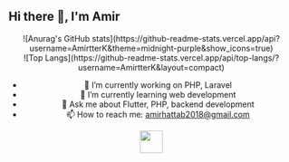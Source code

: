 ## Hi there 👋, I'm Amir 
<div align="center">
  ![Anurag's GitHub stats](https://github-readme-stats.vercel.app/api?username=AmirtterK&theme=midnight-purple&show_icons=true)
  <br>
  ![Top Langs](https://github-readme-stats.vercel.app/api/top-langs/?username=AmirtterK&layout=compact)



- 🔭 I’m currently working on PHP, Laravel  
- 🌱 I’m currently learning web development  
- 💬 Ask me about Flutter, PHP, backend development  
- 📫 How to reach me: amirhattab2018@gmail.com  

<p align="center">
  <a href="https://skillicons.dev">
    <img src="https://skillicons.dev/icons?i=flutter,dart,php,java,arduino,sqlite,c,git,vscode" height="40" />
  </a>
</p>
</div>
